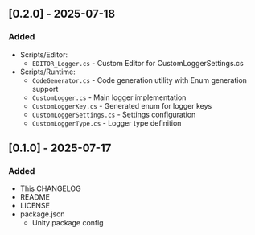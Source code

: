 ## [0.2.0] - 2025-07-18

### Added
- Scripts/Editor:
  - `EDITOR_Logger.cs` - Custom Editor for CustomLoggerSettings.cs
- Scripts/Runtime:
  - `CodeGenerator.cs` - Code generation utility with Enum generation support
  - `CustomLogger.cs` - Main logger implementation
  - `CustomLoggerKey.cs` - Generated enum for logger keys
  - `CustomLoggerSettings.cs` - Settings configuration
  - `CustomLoggerType.cs` - Logger type definition


## [0.1.0] - 2025-07-17

### Added
- This CHANGELOG
- README
- LICENSE
- package.json
  - Unity package config
